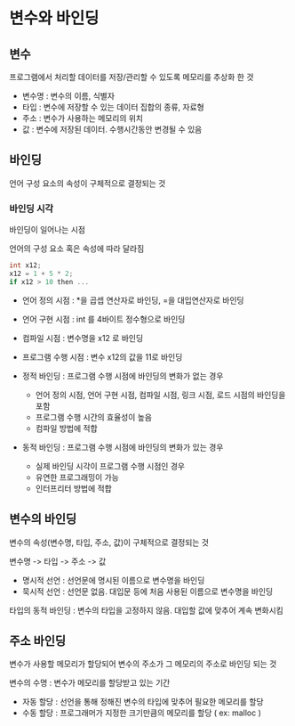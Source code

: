 # 변수와 바인딩

## 변수

프로그램에서 처리할 데이터를 저장/관리할 수 있도록 메모리를 추상화 한 것

* 변수명 : 변수의 이름, 식별자
* 타입 : 변수에 저장할 수 있는 데이터 집합의 종류, 자료형
* 주소 : 변수가 사용하는 메모리의 위치
* 값 : 변수에 저장된 데이터. 수행시간동안 변경될 수 있음

## 바인딩

언어 구성 요소의 속성이 구체적으로 결정되는 것

### 바인딩 시각

바인딩이 일어나는 시점

언어의 구성 요소 혹은 속성에 따라 달라짐

```c
int x12;
x12 = 1 + 5 * 2;
if x12 > 10 then ...
```

* 언어 정의 시점 : *을 곱셉 연산자로 바인딩, =을 대입연산자로 바인딩
* 언어 구현 시점 : int 를 4바이트 정수형으로 바인딩
* 컴파일 시점 : 변수명을 x12 로 바인딩
* 프로그램 수행 시점 : 변수 x12의 값을 11로 바인딩

* 정적 바인딩 : 프로그램 수행 시점에 바인딩의 변화가 없는 경우
  * 언어 정의 시점, 언어 구현 시점, 컴파일 시점, 링크 시점, 로드 시점의 바인딩을 포함
  * 프로그램 수행 시간의 효율성이 높음
  * 컴파일 방법에 적합
* 동적 바인딩 : 프로그램 수행 시점에 바인딩의 변화가 있는 경우
  * 실제 바인딩 시각이 프로그램 수행 시점인 경우
  * 유연한 프로그래밍이 가능
  * 인터프리터 방법에 적합

## 변수의 바인딩

변수의 속성(변수명, 타입, 주소, 값)이 구체적으로 결정되는 것

변수명 -> 타입 -> 주소 -> 값

* 명시적 선언 : 선언문에 명시된 이름으로 변수명을 바인딩
* 묵시적 선언 : 선언문 없음. 대입문 등에 처음 사용된 이름으로 변수명을 바인딩

타입의 동적 바인딩 : 변수의 타입을 고정하지 않음. 대입할 값에 맞추어 계속 변화시킴

## 주소 바인딩

변수가 사용할 메모리가 할당되어 변수의 주소가 그 메모리의 주소로 바인딩 되는 것

변수의 수명 : 변수가 메모리를 할당받고 있는 기간

* 자동 할당 : 선언을 통해 정해진 변수의 타입에 맞추어 필요한 메모리를 할당
* 수동 할당 : 프로그래머가 지정한 크기만큼의 메모리를 할당 ( ex: malloc )
